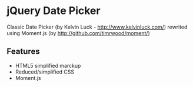 jQuery Date Picker
==================

Classic Date Picker (by Kelvin Luck - http://www.kelvinluck.com/) rewrited using Moment.js (by http://github.com/timrwood/moment/)

Features
--------

- HTML5 simplified marckup
- Reduced/simplified CSS
- Moment.js